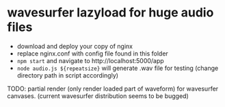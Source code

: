 # wavesurfer lazyload for huge audio files

- download and deploy your copy of nginx
- replace nginx.conf with config file found in this folder
- `npm start` and navigate to http://localhost:5000/app
- `node audio.js ${repeatsize}` will generate .wav file for testing (change directory path in script accordingly)

TODO: partial render (only render loaded part of waveform) for wavesurfer canvases. (current wavesurfer distribution seems to be bugged)
